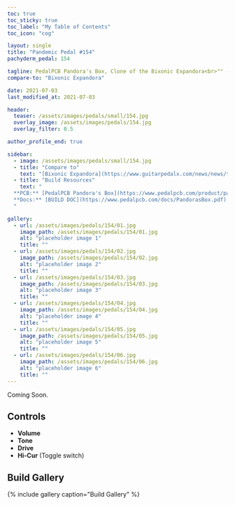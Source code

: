 ```yaml
---
toc: true
toc_sticky: true
toc_label: "My Table of Contents"
toc_icon: "cog"

layout: single
title: "Pandemic Pedal #154"
pachyderm_pedal: 154

tagline: PedalPCB Pandora's Box, Clone of the Bixonic Expandora<br>"" - 
compare-to: "Bixonic Expandora"

date: 2021-07-03
last_modified_at: 2021-07-03

header:
  teaser: /assets/images/pedals/small/154.jpg
  overlay_image: /assets/images/pedals/154.jpg
  overlay_filter: 0.5

author_profile_end: true

sidebar:
  - image: /assets/images/pedals/small/154.jpg
  - title: "Compare to"
    text: "[Bixonic Expandora](https://www.guitarpedalx.com/news/news/the-expandora-dilemma)"
  - title: "Build Resources"
    text: "
  **PCB:** [PedalPCB Pandora's Box](https://www.pedalpcb.com/product/pandorasbox/)<br>
  **Docs:** [BUILD DOC](https://www.pedalpcb.com/docs/PandorasBox.pdf)
  "

gallery:
  - url: /assets/images/pedals/154/01.jpg
    image_path: /assets/images/pedals/154/01.jpg
    alt: "placeholder image 1"
    title: ""
  - url: /assets/images/pedals/154/02.jpg
    image_path: /assets/images/pedals/154/02.jpg
    alt: "placeholder image 2"
    title: ""
  - url: /assets/images/pedals/154/03.jpg
    image_path: /assets/images/pedals/154/03.jpg
    alt: "placeholder image 3"
    title: ""
  - url: /assets/images/pedals/154/04.jpg
    image_path: /assets/images/pedals/154/04.jpg
    alt: "placeholder image 4"
    title: ""
  - url: /assets/images/pedals/154/05.jpg
    image_path: /assets/images/pedals/154/05.jpg
    alt: "placeholder image 5"
    title: ""
  - url: /assets/images/pedals/154/06.jpg
    image_path: /assets/images/pedals/154/06.jpg
    alt: "placeholder image 6"
    title: ""
---
```




Coming Soon.

## Controls

* **Volume**
* **Tone**
* **Drive**
* **Hi-Cur** (Toggle switch)

## Build Gallery

{% include gallery caption="Build Gallery" %}
